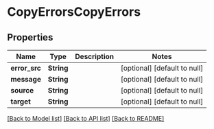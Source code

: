 # CopyErrorsCopyErrors

## Properties
Name | Type | Description | Notes
------------ | ------------- | ------------- | -------------
**error_src** | **String** |  | [optional] [default to null]
**message** | **String** |  | [optional] [default to null]
**source** | **String** |  | [optional] [default to null]
**target** | **String** |  | [optional] [default to null]

[[Back to Model list]](../README.md#documentation-for-models) [[Back to API list]](../README.md#documentation-for-api-endpoints) [[Back to README]](../README.md)


